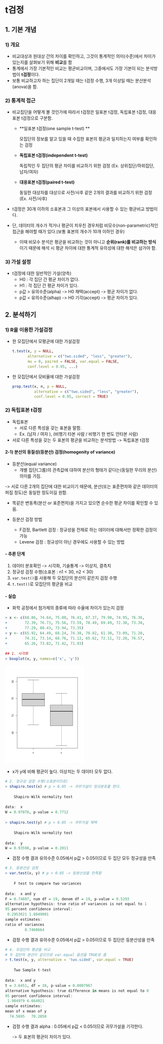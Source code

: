 # t검정

## 1. 기본 개념

### 1) 개요

* 비교대상과 원대상 간의 차이를 확인하고, 그것이 통계적인 의미(수준)에서 차이가 있는지를 살펴보기 위해 **비교**를 함
* 통계에서 가장 기본적인 비교는 평균비교이며, 그중에서도 가장 기본이 되는 분석방법이 **t검정**이다.
* 보통 비교하고자 하는 집단이 2개일 때는 t검정 수행, 3개 이상일 때는 분산분석(anova)을 함.



### 2) 통계적 접근

* 비교집단을 어떻게 볼 것인가에 따라서 t검정은 일표본 t검정, 독립표본 t검정, 대응표본 t검정으로 구분함.

  * **일표본 t검정(one sample t-test) **

    모집단의 정보를 알고 있을 때 수집한 표본의 평균과 일치하는지 여부를 확인하는 검정

  * **독립표본 t검정(independent t-test)**

    독립적인 두 집단의 평균 차이를 비교하기 위한 검정 (Ex. 상위집단/하위집단, 남자/여자)

  * **대응표본 t검정(paired t-test)**

    동일한 대상자를 대상으로 사전/사후 같은 2개의 결과를 비교하기 위한 검정(Ex. 사전/사후)

* t검정은 30개 이하의 소표본과 그 이상의 표본에서 사용할 수 있는 평균비교 방법이다.

* 단, 데이터의 개수가 적거나 평균이 치우친 경우처럼 비모수(non-parametric)적인 접근을 해야할 때가 있다.(보통 표본의 개수가 10개 이하인 경우)

  * 이때 비모수 분석은 평균을 비교하는 것이 아니고 **순위(rank)를 비교하는 방식**이기 때문에 해석 시 평균 차이에 대한 통계적 유의성에 대한 해석은 삼가야 함.



### 3) 가설 설정

* t검정에 대한 일반적인 가설(양측)
  * H0 : 각 집단 간 평균 차이가 없다.
  * H1 : 각 집단 간 평균 차이가 있다.
  * p값 > 유의수준(alpha) -> H0 채택(accept) -> 평균 차이가 없다.
  * p값 < 유의수준(alhap) -> H0 기각(accept) -> 평균 차이가 있다.



## 2. 분석하기

### 1) R을 이용한 가설검정

* 한 모집단에서 모평균에 대한 가설검정

  ```R
  t.test(x, y = NULL,
         alternative = c("two.sided", "less", "greater"),
         mu = 0, paired = FALSE, var.equal = FALSE,
         conf.level = 0.95, ...)
  ```

* 한 모집단에서 모비율에 대한 가설검정

  ```R
  prop.test(x, n, p = NULL,
            alternative = c("two.sided", "less", "greater"),
            conf.level = 0.95, correct = TRUE)
  ```

  

### 2) 독립표본 t검정

* 독립표본
  * 서로 다른 특성을 갖는 표본을 말함. 
  * Ex. (남자 / 여자 ), (비행기 타본 사람 / 비행기 한 번도 안타본 사람)
* 서로 다른 특성을 갖는 두 표본의 평균을 비교하는 분석방법 -> 독립표본 t검정



#### 2-1) 분산의 동질성(등분산) 검정(homogenity of variance)

* 등분산(equal variance)
  * 개별 집단(그룹)의 관측값에 대하여 분산의 형태가 같다는(동일한 무리의 분산) 의미를 가짐.

-> 서로 다른 2개의 집단에 대한 비교이기 때문에, 분산(또는 표준편차와 같은 데이터의 퍼짐 정도)은 동일한 정도이길 원함.

* 똑같은 변동폭(분산 or 표준편차)을 가지고 있으면 순수한 평균 차이를 확인할 수 있음.

* 등분산 검정 방법

  * F검정, Bartlett 검정 : 정규성을 전제로 하는 데이터에 대해서만 정확한 검정이 가능
  * Levene 검정 : 정규성이 아닌 경우에도 사용할 수 있는 방법

  

#### - 추론 단계

1. 데이터 분포확인 -> 시각화, 기술통계 -> 이상치, 결측치
2. 정규성 검정 수행(소표본 : n1 < 30, n2 < 30)
3. `var.test()`를 사용해 두 모집단의 분산이 같은지 검정 수행
4. `t.test()`로 모집단의 평균을 비교



#### - 실습

* 화학 공정에서 첨가제의 종류에 따라 수율에 차이가 있는지 검정

```R
> x <- c(68.86, 74.64, 75.80, 76.41, 67.37, 79.98, 74.95, 76.36,
+        72.39, 76.73, 75.56, 73.59, 78.49, 69.49, 72.38, 73.38, 
+        77.29, 80.43, 73.94, 73.35)
> y <- c(65.92, 64.49, 68.24, 74.38, 70.82, 61.30, 73.09, 71.20,
+        74.31, 73.14, 68.76, 71.12, 65.62, 72.11, 72.20, 76.57, 
+        65.26, 73.82, 71.42, 71.93)

## 1. 시각화
> boxplot(x, y, names=c('x', 'y'))
```

<img src="md-images/t-test_1.png" alt="t-test_1" style="zoom: 50%;" />

* x가 y에 비해 평균이 높다. 이상치는 두 데이터 모두 없다.

```R
# 2. 정규성 검정 수행(소표본이므로)
> shapiro.test(x) # p > 0.05 -> 귀무가설이 정규분포를 한다.

	Shapiro-Wilk normality test

data:  x
W = 0.97078, p-value = 0.7712

> shapiro.test(y) # p > 0.05 -> 귀무가설 채택

	Shapiro-Wilk normality test

data:  y
W = 0.93598, p-value = 0.2011

```

* 검정 수행 결과 유의수준 0.05에서 p값 > 0.05이므로 두 집단 모두 정규성을 만족

```R
# 3. 등분산성 검정
> var.test(x, y) # p > 0.05 -> 등분산성을 만족함

	F test to compare two variances

data:  x and y
F = 0.74607, num df = 19, denom df = 19, p-value = 0.5293
alternative hypothesis: true ratio of variances is not equal to 1
95 percent confidence interval:
 0.2953021 1.8849001
sample estimates:
ratio of variances 
         0.7460664 
```

* 검정 수행 결과 유의수준 0.05에서 p값 > 0.05이므로 두 집단은 등분산성을 만족

```R
# 4. 모집단의 평균을 비교
# 두 집단의 분산이 같으므로 var.equal 옵션을 TRUE로 줌
> t.test(x, y, alternative = 'two.sided', var.equal = TRUE)

	Two Sample t-test

data:  x and y
t = 3.6451, df = 38, p-value = 0.0007967
alternative hypothesis: true difference in means is not equal to 0
95 percent confidence interval:
 1.904979 6.664021
sample estimates:
mean of x mean of y 
  74.5695   70.2850 

```

* 검정 수행 결과 alpha : 0.05에서 p값 < 0.05이므로 귀무가설을 기각한다.

  -> 두 표본의 평균이 차이가 있다.